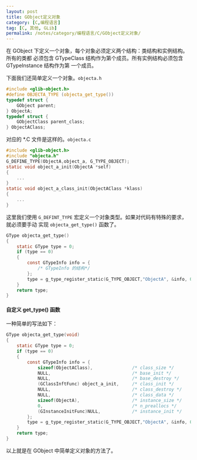 ```yaml
---
layout: post
title: GObject定义对象
category: [C,编程语言]
tag: [C, 其他, GLib]
permalink: /notes/category/编程语言/C/GObject定义对象/
---
```

在 GObject 下定义一个对象，每个对象必须定义两个结构：类结构和实例结构。所有的类都
必须包含 GTypeClass 结构作为第个成员。所有实例结构必须包含 GTypeInstance 结构作为第
一个成员。

下面我们还简单定义一个对象。`objecta.h`
``` c
#include <glib-object.h>
#define OBJECTA_TYPE (objecta_get_type())
typedef struct {
    GObject parent;
} ObjectA;
typedef struct {
    GObjectClass parent_class;
} ObjectAClass;
```

对应的 *.C 文件是这样的。`objecta.c`
``` c
#include <glib-object.h>
#include "objecta.h"
G_DEFINE_TYPE(ObjectA,object_a, G_TYPE_OBJECT);
static void object_a_init(ObjectA *self)
{
    ...
}
static void object_a_class_init(ObjectAClass *klass)
{
    ...   
}
```

这里我们使用 `G_DEFINT_TYPE` 宏定义一个对象类型。如果对代码有特殊的要求，就必须要手动
实现  `objecta_get_type()` 函数了。
``` c
GType objecta_get_type()
{
    static GType type = 0;
    if (type == 0)
    {
        const GTypeInfo info = {
            /* GTypeInfo 的结构*/
        };
        type = g_type_register_static(G_TYPE_OBJECT,"ObjectA", &info, 0);
    }
    return type;
}
```

#### 自定义 get_type() 函数
一种简单的写法如下：
``` c
GType objecta_get_type(void)
{
    static GType type = 0;
    if (type == 0)
    {
        const GTypeInfo info = {
            sizeof(ObjectAClass),               /* class_size */
            NULL,                               /* base_init */
            NULL,                               /* base_destroy */
            (GClassInftFunc) object_a_init,     /* class_init */
            NULL,                               /* class_destroy */
            NULL,                               /* class_data */
            sizeof(ObjectA),                    /* instance_size */
            0,                                  /* n_preallocs */
            (GInstanceInitFunc)NULL,            /* instance_init */
        };
        type = g_type_register_static(G_TYPE_OBJECT,"ObjectA", &info, 0);
    }
    return type;
}
```

以上就是在 GObject 中简单定义对象的方法了。